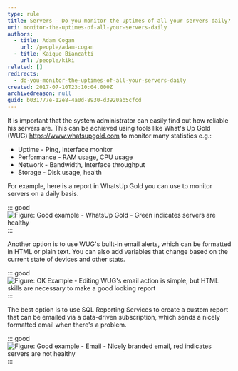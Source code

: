 ```yaml
---
type: rule
title: Servers - Do you monitor the uptimes of all your servers daily?
uri: monitor-the-uptimes-of-all-your-servers-daily
authors:
  - title: Adam Cogan
    url: /people/adam-cogan
  - title: Kaique Biancatti
    url: /people/kiki
related: []
redirects:
  - do-you-monitor-the-uptimes-of-all-your-servers-daily
created: 2017-07-10T23:10:04.000Z
archivedreason: null
guid: b031777e-12e8-4a0d-8930-d3920ab5cfcd
---
```

It is important that the system administrator can easily find out how reliable his servers are. This can be achieved using tools like What's Up Gold (WUG) https://www.whatsupgold.com to monitor many statistics e.g.:

* Uptime - Ping, Interface monitor
* Performance - RAM usage, CPU usage
* Network - Bandwidth, Interface throughput
* Storage - Disk usage, health

For example, here is a report in WhatsUp Gold you can use to monitor servers on a daily basis.

<!--endintro-->

::: good
![Figure: Good example - WhatsUp Gold - Green indicates servers are healthy](WuGReport.png)
:::

Another option is to use WUG's built-in email alerts, which can be formatted in HTML or plain text. You can also add variables that change based on the current state of devices and other stats.

::: good
![Figure: OK Example - Editing WUG's email action is simple, but HTML skills are necessary to make a good looking report](wugemail.jpg)
:::

The best option is to use SQL Reporting Services to create a custom report that can be emailed via a data-driven subscription, which sends a nicely formatted email when there's a problem.

::: good
![Figure: Good example - Email - Nicely branded email, red indicates servers are not healthy ](unhealthy.jpg)
:::